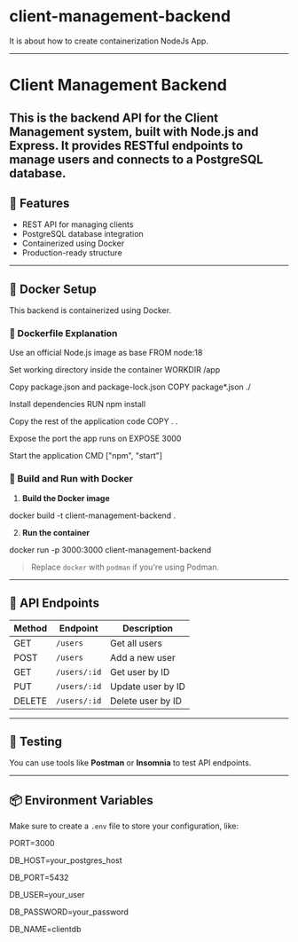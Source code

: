 # client-management-backend
It is about how to create containerization NodeJs App.


---
# Client Management Backend

This is the backend API for the Client Management system, built with **Node.js** and **Express**. It provides RESTful endpoints to manage users and connects to a PostgreSQL database.
---

## 🚀 Features

- REST API for managing clients
- PostgreSQL database integration
- Containerized using Docker
- Production-ready structure


---

## 🐳 Docker Setup

This backend is containerized using Docker.

### 📝 Dockerfile Explanation


Use an official Node.js image as base
FROM node:18

Set working directory inside the container
WORKDIR /app

Copy package.json and package-lock.json
COPY package*.json ./

Install dependencies
RUN npm install

Copy the rest of the application code
COPY . .

Expose the port the app runs on
EXPOSE 3000

Start the application
CMD ["npm", "start"]


### 🔧 Build and Run with Docker

1. **Build the Docker image**


docker build -t client-management-backend .


2. **Run the container**


docker run -p 3000:3000 client-management-backend


> Replace `docker` with `podman` if you're using Podman.

---

## 🔗 API Endpoints

| Method | Endpoint     | Description       |
| ------ | ------------ | ----------------- |
| GET    | `/users`     | Get all users     |
| POST   | `/users`     | Add a new user    |
| GET    | `/users/:id` | Get user by ID    |
| PUT    | `/users/:id` | Update user by ID |
| DELETE | `/users/:id` | Delete user by ID |

---

## 🧪 Testing

You can use tools like **Postman** or **Insomnia** to test API endpoints.

---

## 📦 Environment Variables

Make sure to create a `.env` file to store your configuration, like:


PORT=3000

DB_HOST=your_postgres_host

DB_PORT=5432

DB_USER=your_user

DB_PASSWORD=your_password

DB_NAME=clientdb

